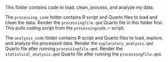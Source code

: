 This folder contains code to load, clean, process, and analyze my data.

The `processing_code` folder contains R script and Quarto files to load and clean the data. Render the `processingfile.qmd` Quarto file in this folder first. This pulls coding script from the `processingcode.r` script. 

The `analysis_code` folder contains R script and Quarto files to load, explore, and analyze the processed data. Render the `exploratory_analysis.qmd` Quarto file after running `processingfile.qmd`. Render the `statistical_analysis.qmd` Quarto file after running the `processingfile.qmd`. 